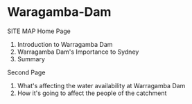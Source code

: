 # Waragamba-Dam
SITE MAP
 Home Page
 1. Introduction to Warragamba Dam
 2. Warragamba Dam's Importance to Sydney
 3. Summary

Second Page
1. What's affecting the water availability at Warragamba Dam
2. How it's going to affect the people of the catchment

